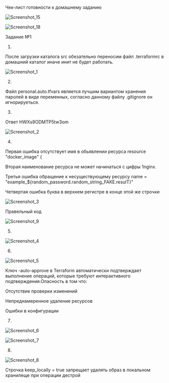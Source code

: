 Чек-лист готовности к домашнему заданию

![Screenshot_15](https://github.com/user-attachments/assets/dbe19f03-e5f6-4c66-a87d-277e3a751f64)

![Screenshot_18](https://github.com/user-attachments/assets/7004b167-b488-4b35-8412-c48ba1bcd3ed)

Задание №1

1.

После загрузки каталога src обезательно переносим файл .terraformrc в домашний каталог иначе инит не будет работать.

![Screenshot_1](https://github.com/user-attachments/assets/e82f1ba0-1af4-4d4e-800d-134973c870c1)

2.

Файл personal.auto.tfvars является лучшим вариантом хранения паролей в виде переменных, согласно данному файлу .gitignore он игнорируеться.

3.

Ответ HWXs9ODMTP5tw3om

![Screenshot_2](https://github.com/user-attachments/assets/44d7c7f8-1619-4982-945f-c0741118d086)

4.

Первая ошибка отсутствует имя в обьявлении ресурса resource "docker_image" {

Вторая наименование ресурса не может начинаться с цифры 1nginx. 

Третья ошибка обращение к несуществующему  ресурсу name = "example_${random_password.random_string_FAKE.resulT}"

Четвертая ошибка буква в верхнем регистре в конце этой же строчки 

![Screenshot_3](https://github.com/user-attachments/assets/08889206-8538-4058-89a6-dd90002d5237)

Правельный код

![Screenshot_9](https://github.com/user-attachments/assets/ce12f2e4-14f7-4f5a-837e-1c4b1b9b2522)

5.

![Screenshot_4](https://github.com/user-attachments/assets/3d1ae04a-cdcd-497e-becc-56c0f0018ab1)

6.

![Screenshot_5](https://github.com/user-attachments/assets/461fe7d8-0eb8-45fd-95cd-2540ba0c918e)

Ключ -auto-approve в Terraform автоматически подтверждает выполнение операций, которые требуют интерактивного подтверждения.Опасность в том что:

 Отсутствие проверки изменений

 Непреднамеренное удаление ресурсов

 Ошибки в конфигурации

 7.
 
 ![Screenshot_6](https://github.com/user-attachments/assets/778b2e96-b485-4321-90a5-99b14356c01d)

 ![Screenshot_7](https://github.com/user-attachments/assets/abe688ea-93ae-46aa-87eb-31abf6f25a89)

 8.
 
 ![Screenshot_8](https://github.com/user-attachments/assets/8e310320-3c69-415b-9f52-5330b83dedd5)

 Строчка keep_locally = true запрещает удалять образ в локальном хранилеще при операции дестрой 



